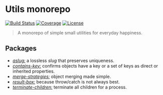 # Utils monorepo

[![Build Status](https://img.shields.io/travis/rafamel/utils/master.svg)](https://travis-ci.org/rafamel/utils)
[![Coverage](https://img.shields.io/coveralls/rafamel/utils/master.svg)](https://coveralls.io/github/rafamel/utils)
[![License](https://img.shields.io/github/license/rafamel/utils.svg)](https://github.com/rafamel/utils/blob/master/LICENSE)

> A monorepo of simple small utilities for everyday happiness.

## Packages

* [*aslug:*](https://github.com/rafamel/utils/tree/master/packages/aslug) a lossless *slug* that preserves uniqueness.
* [*contains-key:*](https://github.com/rafamel/utils/tree/master/packages/contains-key) confirms objects have a key or a set of keys as direct or inherited properties.
* [*merge-strategies:*](https://github.com/rafamel/utils/tree/master/packages/merge-strategies) object merging made simple.
* [*result-box:*](https://github.com/rafamel/utils/tree/master/packages/result-box) because throw/catch is not always best.
* [*terminate-children:*](https://github.com/rafamel/utils/tree/master/packages/terminate-children) terminate all children for a process.

